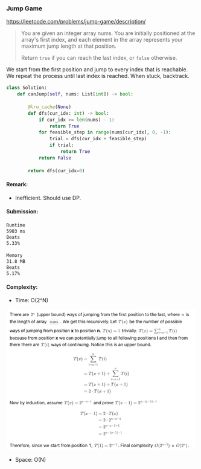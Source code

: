 ### Jump Game
https://leetcode.com/problems/jump-game/description/
> You are given an integer array nums. You are initially positioned at the array's first index, and each element in the array represents your maximum jump length at that position.
>
>Return `true` if you can reach the last index, or `false` otherwise.

We start from the first position and jump to every index that is reachable. We repeat the process until last index is reached. When stuck, backtrack.
```python
class Solution:
    def canJump(self, nums: List[int]) -> bool:
        
        @lru_cache(None)
        def dfs(cur_idx: int) -> bool:
            if cur_idx >= len(nums) - 1:
                return True
            for feasible_step in range(nums[cur_idx], 0, -1):
                trial = dfs(cur_idx + feasible_step)
                if trial:
                    return True
            return False

        return dfs(cur_idx=0)
```
#### Remark:
- Inefficient. Should use DP.
#### Submission:
```
Runtime
5903 ms
Beats
5.33%

Memory
31.8 MB
Beats
5.17%
```
#### Complexity:

- Time: O(2^N)

<p>
    <img src="../images/55_timeComplexity.png" width="500" />
</p>

- Space: O(N)
